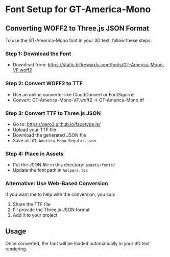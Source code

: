 # Font Setup for GT-America-Mono

## Converting WOFF2 to Three.js JSON Format

To use the GT-America-Mono font in your 3D text, follow these steps:

### Step 1: Download the Font
- Download from: https://static.biltrewards.com/fonts/GT-America-Mono-VF.woff2

### Step 2: Convert WOFF2 to TTF
- Use an online converter like CloudConvert or FontSquirrel
- Convert: GT-America-Mono-VF.woff2 → GT-America-Mono.ttf

### Step 3: Convert TTF to Three.js JSON
- Go to: https://gero3.github.io/facetype.js/
- Upload your TTF file
- Download the generated JSON file
- Save as: `GT-America-Mono-Regular.json`

### Step 4: Place in Assets
- Put the JSON file in this directory: `assets/fonts/`
- Update the font path in `helpers.tsx`

### Alternative: Use Web-Based Conversion
If you want me to help with the conversion, you can:
1. Share the TTF file
2. I'll provide the Three.js JSON format
3. Add it to your project

## Usage
Once converted, the font will be loaded automatically in your 3D text rendering. 